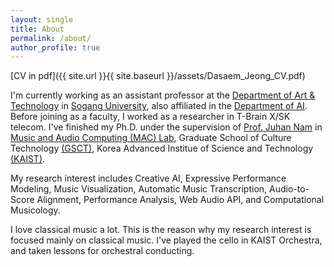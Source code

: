 ```yaml
---
layout: single
title: About
permalink: /about/
author_profile: true
---
```

[CV in pdf]({{ site.url }}{{ site.baseurl }}/assets/Dasaem_Jeong_CV.pdf)

I'm currently working as an assistant professor at the [Department of Art & Technology](http://creative.sogang.ac.kr/) in [Sogang University](https://www.sogang.ac.kr/), also affiliated in the [Department of AI](https://ai.sogang.ac.kr/). Before joining as a faculty, I worked as a researcher in T-Brain X/SK telecom. I've finished my Ph.D. under the supervision of [Prof. Juhan Nam](https://mac.kaist.ac.kr/~juhan/) in [Music and Audio Computing (MAC) Lab](http://mac.kaist.ac.kr), Graduate School of Culture Technology [(GSCT)](http://ct.kaist.ac.kr), Korea Advanced Institue of Science and Technology [(KAIST)](http://www.kaist.ac.kr).

My research interest includes Creative AI, Expressive Performance Modeling, Music Visualization, Automatic Music Transcription, Audio-to-Score Alignment, Performance Analysis, Web Audio API, and Computational Musicology.

I love classical music a lot. This is the reason why my research interest is focused mainly on classical music. I've played the cello in KAIST Orchestra, and taken lessons for orchestral conducting.